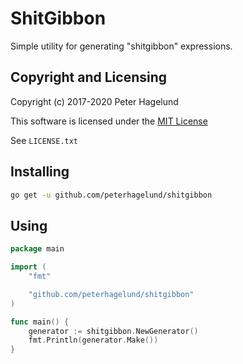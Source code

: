 # ShitGibbon

Simple utility for generating "shitgibbon" expressions.

## Copyright and Licensing

Copyright (c) 2017-2020 Peter Hagelund

This software is licensed under the [MIT License](https://en.wikipedia.org/wiki/MIT_License)

See `LICENSE.txt`

## Installing

```bash
go get -u github.com/peterhagelund/shitgibbon
```

## Using
```go
package main

import (
	"fmt"

	"github.com/peterhagelund/shitgibbon"
)

func main() {
	generator := shitgibbon.NewGenerator()
	fmt.Println(generator.Make())
}
```
